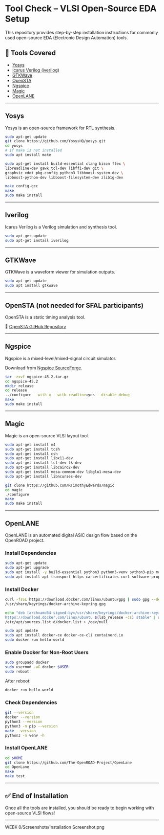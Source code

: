 # Tool Check – VLSI Open-Source EDA Setup

This repository provides step-by-step installation instructions for commonly used open-source EDA (Electronic Design Automation) tools.  

## 📌 Tools Covered
- [Yosys](#yosys)
- [Icarus Verilog (iverilog)](#iverilog)
- [GTKWave](#gtkwave)
- [OpenSTA](#opensta-not-needed-for-sfal-participants)
- [Ngspice](#ngspice)
- [Magic](#magic)
- [OpenLANE](#openlane)

---

## Yosys
Yosys is an open-source framework for RTL synthesis.  

```bash
sudo apt-get update
git clone https://github.com/YosysHQ/yosys.git
cd yosys
# If make is not installed
sudo apt install make  

sudo apt-get install build-essential clang bison flex \
libreadline-dev gawk tcl-dev libffi-dev git \
graphviz xdot pkg-config python3 libboost-system-dev \
libboost-python-dev libboost-filesystem-dev zlib1g-dev

make config-gcc
make
sudo make install
```

---

## Iverilog
Icarus Verilog is a Verilog simulation and synthesis tool.  

```bash
sudo apt-get update
sudo apt-get install iverilog
```

---

## GTKWave
GTKWave is a waveform viewer for simulation outputs.  

```bash
sudo apt-get update
sudo apt install gtkwave
```

---

## OpenSTA (not needed for SFAL participants)
OpenSTA is a static timing analysis tool.  

🔗 [OpenSTA GitHub Repository](https://github.com/The-OpenROAD-Project/OpenSTA)

---

## Ngspice
Ngspice is a mixed-level/mixed-signal circuit simulator.  

Download from [Ngspice SourceForge](https://sourceforge.net/projects/ngspice/files/).  

```bash
tar -zxvf ngspice-45.2.tar.gz
cd ngspice-45.2
mkdir release
cd release
../configure --with-x --with-readline=yes --disable-debug
make
sudo make install
```

---

## Magic
Magic is an open-source VLSI layout tool.  

```bash
sudo apt-get install m4
sudo apt-get install tcsh
sudo apt-get install csh
sudo apt-get install libx11-dev
sudo apt-get install tcl-dev tk-dev
sudo apt-get install libcairo2-dev
sudo apt-get install mesa-common-dev libglu1-mesa-dev
sudo apt-get install libncurses-dev

git clone https://github.com/RTimothyEdwards/magic
cd magic
./configure
make
sudo make install
```

---

## OpenLANE
OpenLANE is an automated digital ASIC design flow based on the OpenROAD project.  

### Install Dependencies
```bash
sudo apt-get update
sudo apt-get upgrade
sudo apt install -y build-essential python3 python3-venv python3-pip make git
sudo apt install apt-transport-https ca-certificates curl software-properties-common
```

### Install Docker
```bash
curl -fsSL https://download.docker.com/linux/ubuntu/gpg | sudo gpg --dearmor -o \
/usr/share/keyrings/docker-archive-keyring.gpg

echo "deb [arch=amd64 signed-by=/usr/share/keyrings/docker-archive-keyring.gpg] \
https://download.docker.com/linux/ubuntu $(lsb_release -cs) stable" | sudo tee \
/etc/apt/sources.list.d/docker.list > /dev/null

sudo apt update
sudo apt install docker-ce docker-ce-cli containerd.io
sudo docker run hello-world
```

### Enable Docker for Non-Root Users
```bash
sudo groupadd docker
sudo usermod -aG docker $USER
sudo reboot
```

After reboot:
```bash
docker run hello-world
```

### Check Dependencies
```bash
git --version
docker --version
python3 --version
python3 -m pip --version
make --version
python3 -m venv -h
```

### Install OpenLANE
```bash
cd $HOME
git clone https://github.com/The-OpenROAD-Project/OpenLane
cd OpenLane
make
make test
```

---

## ✅ End of Installation
Once all the tools are installed, you should be ready to begin working with open-source VLSI flows!

---

WEEK 0/Screenshots/Installation Screenshot.png
